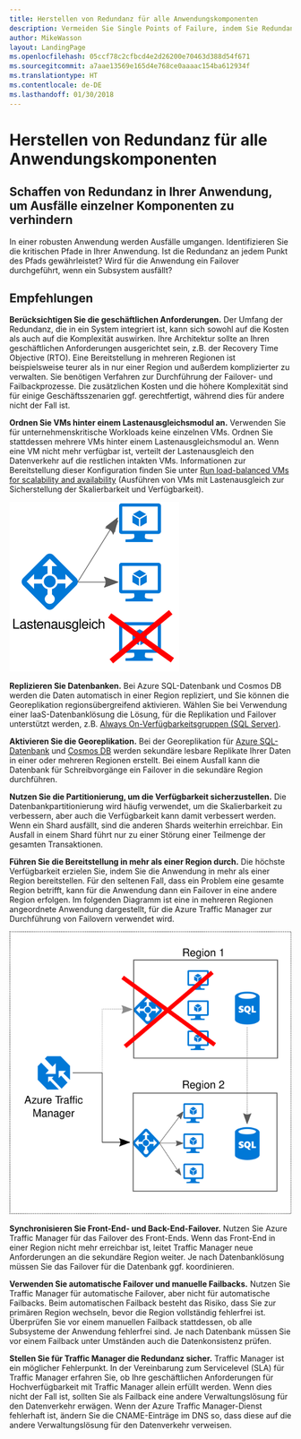 ```yaml
---
title: Herstellen von Redundanz für alle Anwendungskomponenten
description: Vermeiden Sie Single Points of Failure, indem Sie Redundanz in Ihre Anwendung integrieren.
author: MikeWasson
layout: LandingPage
ms.openlocfilehash: 05ccf78c2cfbcd4e2d26200e70463d388d54f671
ms.sourcegitcommit: a7aae13569e165d4e768ce0aaaac154ba612934f
ms.translationtype: HT
ms.contentlocale: de-DE
ms.lasthandoff: 01/30/2018
---
```

# <a name="make-all-things-redundant"></a>Herstellen von Redundanz für alle Anwendungskomponenten

## <a name="build-redundancy-into-your-application-to-avoid-having-single-points-of-failure"></a>Schaffen von Redundanz in Ihrer Anwendung, um Ausfälle einzelner Komponenten zu verhindern

In einer robusten Anwendung werden Ausfälle umgangen. Identifizieren Sie die kritischen Pfade in Ihrer Anwendung. Ist die Redundanz an jedem Punkt des Pfads gewährleistet? Wird für die Anwendung ein Failover durchgeführt, wenn ein Subsystem ausfällt?

## <a name="recommendations"></a>Empfehlungen 

**Berücksichtigen Sie die geschäftlichen Anforderungen.** Der Umfang der Redundanz, die in ein System integriert ist, kann sich sowohl auf die Kosten als auch auf die Komplexität auswirken. Ihre Architektur sollte an Ihren geschäftlichen Anforderungen ausgerichtet sein, z.B. der Recovery Time Objective (RTO). Eine Bereitstellung in mehreren Regionen ist beispielsweise teurer als in nur einer Region und außerdem komplizierter zu verwalten. Sie benötigen Verfahren zur Durchführung der Failover- und Failbackprozesse. Die zusätzlichen Kosten und die höhere Komplexität sind für einige Geschäftsszenarien ggf. gerechtfertigt, während dies für andere nicht der Fall ist.

**Ordnen Sie VMs hinter einem Lastenausgleichsmodul an.** Verwenden Sie für unternehmenskritische Workloads keine einzelnen VMs. Ordnen Sie stattdessen mehrere VMs hinter einem Lastenausgleichsmodul an. Wenn eine VM nicht mehr verfügbar ist, verteilt der Lastenausgleich den Datenverkehr auf die restlichen intakten VMs. Informationen zur Bereitstellung dieser Konfiguration finden Sie unter [Run load-balanced VMs for scalability and availability][multi-vm-blueprint] (Ausführen von VMs mit Lastenausgleich zur Sicherstellung der Skalierbarkeit und Verfügbarkeit).

![](./images/load-balancing.svg)

**Replizieren Sie Datenbanken.** Bei Azure SQL-Datenbank und Cosmos DB werden die Daten automatisch in einer Region repliziert, und Sie können die Georeplikation regionsübergreifend aktivieren. Wählen Sie bei Verwendung einer IaaS-Datenbanklösung die Lösung, für die Replikation und Failover unterstützt werden, z.B. [Always On-Verfügbarkeitsgruppen (SQL Server)][sql-always-on]. 

**Aktivieren Sie die Georeplikation.** Bei der Georeplikation für [Azure SQL-Datenbank][sql-geo-replication] und [Cosmos DB][cosmosdb-geo-replication] werden sekundäre lesbare Replikate Ihrer Daten in einer oder mehreren Regionen erstellt. Bei einem Ausfall kann die Datenbank für Schreibvorgänge ein Failover in die sekundäre Region durchführen.

**Nutzen Sie die Partitionierung, um die Verfügbarkeit sicherzustellen.** Die Datenbankpartitionierung wird häufig verwendet, um die Skalierbarkeit zu verbessern, aber auch die Verfügbarkeit kann damit verbessert werden. Wenn ein Shard ausfällt, sind die anderen Shards weiterhin erreichbar. Ein Ausfall in einem Shard führt nur zu einer Störung einer Teilmenge der gesamten Transaktionen. 

**Führen Sie die Bereitstellung in mehr als einer Region durch.** Die höchste Verfügbarkeit erzielen Sie, indem Sie die Anwendung in mehr als einer Region bereitstellen. Für den seltenen Fall, dass ein Problem eine gesamte Region betrifft, kann für die Anwendung dann ein Failover in eine andere Region erfolgen. Im folgenden Diagramm ist eine in mehreren Regionen angeordnete Anwendung dargestellt, für die Azure Traffic Manager zur Durchführung von Failovern verwendet wird.

![](images/failover.svg)

**Synchronisieren Sie Front-End- und Back-End-Failover.** Nutzen Sie Azure Traffic Manager für das Failover des Front-Ends. Wenn das Front-End in einer Region nicht mehr erreichbar ist, leitet Traffic Manager neue Anforderungen an die sekundäre Region weiter. Je nach Datenbanklösung müssen Sie das Failover für die Datenbank ggf. koordinieren. 

**Verwenden Sie automatische Failover und manuelle Failbacks.** Nutzen Sie Traffic Manager für automatische Failover, aber nicht für automatische Failbacks. Beim automatischen Failback besteht das Risiko, dass Sie zur primären Region wechseln, bevor die Region vollständig fehlerfrei ist. Überprüfen Sie vor einem manuellen Failback stattdessen, ob alle Subsysteme der Anwendung fehlerfrei sind. Je nach Datenbank müssen Sie vor einem Failback unter Umständen auch die Datenkonsistenz prüfen.

**Stellen Sie für Traffic Manager die Redundanz sicher.** Traffic Manager ist ein möglicher Fehlerpunkt. In der Vereinbarung zum Servicelevel (SLA) für Traffic Manager erfahren Sie, ob Ihre geschäftlichen Anforderungen für Hochverfügbarkeit mit Traffic Manager allein erfüllt werden. Wenn dies nicht der Fall ist, sollten Sie als Failback eine andere Verwaltungslösung für den Datenverkehr erwägen. Wenn der Azure Traffic Manager-Dienst fehlerhaft ist, ändern Sie die CNAME-Einträge im DNS so, dass diese auf die andere Verwaltungslösung für den Datenverkehr verweisen.



<!-- links -->

[multi-vm-blueprint]: ../../reference-architectures/virtual-machines-windows/multi-vm.md

[cassandra]: http://cassandra.apache.org/
[cosmosdb-geo-replication]: /azure/cosmos-db/distribute-data-globally
[sql-always-on]: https://msdn.microsoft.com/library/hh510230.aspx
[sql-geo-replication]: /azure/sql-database/sql-database-geo-replication-overview
